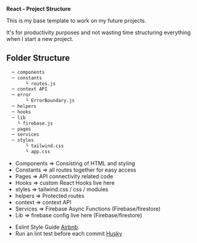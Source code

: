 **React - Project Structure**

This is my base template to work on my future projects. 

It's for productivity purposes and not wasting time structuring everything when I start a new project.

## Folder Structure 

```bash
  ─ components
  ─ constants 
       └ routes.js
  ─ context API
  ─ error 
       └ ErrorBoundary.js
  ─ helpers
  ─ hooks
  ─ lib
    └ firebase.js
  ─ pages
  ─ services
  ─ styles
       └ tailwind.css
       └ app.css 
```

* Components => Consisting of HTML and styling
* Constants => all routes together for easy access
* Pages => API connectivity related code
* Hooks => custom React Hooks live here
* styles => tailwind.css / css / modules
* helpers => Protected routes
* context => context API 
* Services => Firebase Async Functions (Firebase/firestore)
* Lib => firebase config live here  (Firebase/firestore)

- Eslint Style Guide [Airbnb](https://github.com/airbnb/javascript).
- Run an lint test before each commit [Husky](https://typicode.github.io/husky/#/)


